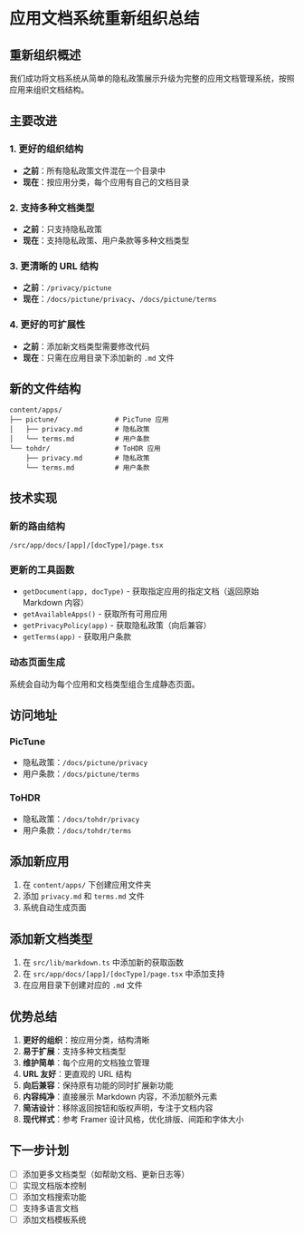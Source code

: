 # 应用文档系统重新组织总结

## 重新组织概述

我们成功将文档系统从简单的隐私政策展示升级为完整的应用文档管理系统，按照应用来组织文档结构。

## 主要改进

### 1. 更好的组织结构
- **之前**：所有隐私政策文件混在一个目录中
- **现在**：按应用分类，每个应用有自己的文档目录

### 2. 支持多种文档类型
- **之前**：只支持隐私政策
- **现在**：支持隐私政策、用户条款等多种文档类型

### 3. 更清晰的 URL 结构
- **之前**：`/privacy/pictune`
- **现在**：`/docs/pictune/privacy`、`/docs/pictune/terms`

### 4. 更好的可扩展性
- **之前**：添加新文档类型需要修改代码
- **现在**：只需在应用目录下添加新的 `.md` 文件

## 新的文件结构

```
content/apps/
├── pictune/              # PicTune 应用
│   ├── privacy.md        # 隐私政策
│   └── terms.md          # 用户条款
└── tohdr/                # ToHDR 应用
    ├── privacy.md        # 隐私政策
    └── terms.md          # 用户条款
```

## 技术实现

### 新的路由结构
```
/src/app/docs/[app]/[docType]/page.tsx
```

### 更新的工具函数
- `getDocument(app, docType)` - 获取指定应用的指定文档（返回原始 Markdown 内容）
- `getAvailableApps()` - 获取所有可用应用
- `getPrivacyPolicy(app)` - 获取隐私政策（向后兼容）
- `getTerms(app)` - 获取用户条款

### 动态页面生成
系统会自动为每个应用和文档类型组合生成静态页面。

## 访问地址

### PicTune
- 隐私政策：`/docs/pictune/privacy`
- 用户条款：`/docs/pictune/terms`

### ToHDR
- 隐私政策：`/docs/tohdr/privacy`
- 用户条款：`/docs/tohdr/terms`

## 添加新应用

1. 在 `content/apps/` 下创建应用文件夹
2. 添加 `privacy.md` 和 `terms.md` 文件
3. 系统自动生成页面

## 添加新文档类型

1. 在 `src/lib/markdown.ts` 中添加新的获取函数
2. 在 `src/app/docs/[app]/[docType]/page.tsx` 中添加支持
3. 在应用目录下创建对应的 `.md` 文件

## 优势总结

1. **更好的组织**：按应用分类，结构清晰
2. **易于扩展**：支持多种文档类型
3. **维护简单**：每个应用的文档独立管理
4. **URL 友好**：更直观的 URL 结构
5. **向后兼容**：保持原有功能的同时扩展新功能
6. **内容纯净**：直接展示 Markdown 内容，不添加额外元素
7. **简洁设计**：移除返回按钮和版权声明，专注于文档内容
8. **现代样式**：参考 Framer 设计风格，优化排版、间距和字体大小

## 下一步计划

- [ ] 添加更多文档类型（如帮助文档、更新日志等）
- [ ] 实现文档版本控制
- [ ] 添加文档搜索功能
- [ ] 支持多语言文档
- [ ] 添加文档模板系统
